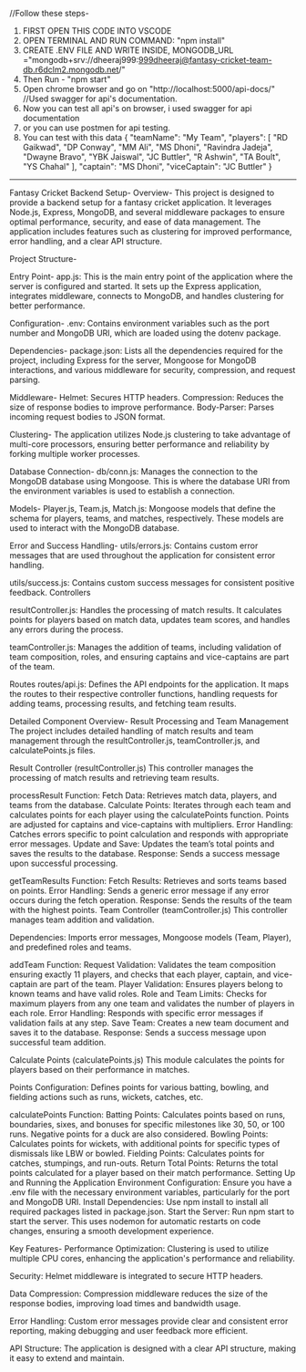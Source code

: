 //Follow these steps-
1. FIRST OPEN THIS CODE INTO VSCODE
2. OPEN TERMINAL AND RUN COMMAND:  "npm install"
3. CREATE .ENV FILE AND WRITE INSIDE, MONGODB_URL ="mongodb+srv://dheeraj999:999dheeraj@fantasy-cricket-team-db.r6dclm2.mongodb.net/"
4. Then Run - "npm start"
5. Open chrome browser and go on "http://localhost:5000/api-docs/"  //Used swagger for api's documentation.
6. Now you can test all api's on browser, i used swagger for api documentation 
7. or you can use postmen for api testing.
8. You can test with this data
   {
  "teamName": "My Team",
  "players": [
  "RD Gaikwad",
  "DP Conway",
  "MM Ali",
  "MS Dhoni",
  "Ravindra Jadeja",
  "Dwayne Bravo",
  "YBK Jaiswal",
  "JC Buttler",
  "R Ashwin",
  "TA Boult",
  "YS Chahal"
  ],
  "captain": "MS Dhoni",
  "viceCaptain": "JC Buttler"
}

******************************************


Fantasy Cricket Backend Setup-
Overview-
This project is designed to provide a backend setup for a fantasy cricket application. It leverages Node.js, Express, MongoDB, and several middleware packages to ensure optimal performance, security, and ease of data management. The application includes features such as clustering for improved performance, error handling, and a clear API structure.

Project Structure-

Entry Point-
app.js: This is the main entry point of the application where the server is configured and started. It sets up the Express application, integrates middleware, connects to MongoDB, and handles clustering for better performance.

Configuration-
.env: Contains environment variables such as the port number and MongoDB URI, which are loaded using the dotenv package.

Dependencies-
package.json: Lists all the dependencies required for the project, including Express for the server, Mongoose for MongoDB interactions, and various middleware for security, compression, and request parsing.

Middleware-
Helmet: Secures HTTP headers.
Compression: Reduces the size of response bodies to improve performance.
Body-Parser: Parses incoming request bodies to JSON format.

Clustering-
The application utilizes Node.js clustering to take advantage of multi-core processors, ensuring better performance and reliability by forking multiple worker processes.

Database Connection-
db/conn.js: Manages the connection to the MongoDB database using Mongoose. This is where the database URI from the environment variables is used to establish a connection.

Models-
Player.js, Team.js, Match.js: Mongoose models that define the schema for players, teams, and matches, respectively. These models are used to interact with the MongoDB database.

Error and Success Handling-
utils/errors.js: Contains custom error messages that are used throughout the application for consistent error handling.

utils/success.js: Contains custom success messages for consistent positive feedback.
Controllers

resultController.js: Handles the processing of match results. It calculates points for players based on match data, updates team scores, and handles any errors during the process.

teamController.js: Manages the addition of teams, including validation of team composition, roles, and ensuring captains and vice-captains are part of the team.

Routes
routes/api.js: Defines the API endpoints for the application. It maps the routes to their respective controller functions, handling requests for adding teams, processing results, and fetching team results.

Detailed Component Overview-
Result Processing and Team Management
The project includes detailed handling of match results and team management through the resultController.js, teamController.js, and calculatePoints.js files.

Result Controller (resultController.js)
This controller manages the processing of match results and retrieving team results.

processResult Function:
Fetch Data: Retrieves match data, players, and teams from the database.
Calculate Points: Iterates through each team and calculates points for each player using the calculatePoints function. Points are adjusted for captains and vice-captains with multipliers.
Error Handling: Catches errors specific to point calculation and responds with appropriate error messages.
Update and Save: Updates the team’s total points and saves the results to the database.
Response: Sends a success message upon successful processing.

getTeamResults Function:
Fetch Results: Retrieves and sorts teams based on points.
Error Handling: Sends a generic error message if any error occurs during the fetch operation.
Response: Sends the results of the team with the highest points.
Team Controller (teamController.js)
This controller manages team addition and validation.

Dependencies: Imports error messages, Mongoose models (Team, Player), and predefined roles and teams.

addTeam Function:
Request Validation: Validates the team composition ensuring exactly 11 players, and checks that each player, captain, and vice-captain are part of the team.
Player Validation: Ensures players belong to known teams and have valid roles.
Role and Team Limits: Checks for maximum players from any one team and validates the number of players in each role.
Error Handling: Responds with specific error messages if validation fails at any step.
Save Team: Creates a new team document and saves it to the database.
Response: Sends a success message upon successful team addition.

Calculate Points (calculatePoints.js)
This module calculates the points for players based on their performance in matches.

Points Configuration: Defines points for various batting, bowling, and fielding actions such as runs, wickets, catches, etc.

calculatePoints Function:
Batting Points: Calculates points based on runs, boundaries, sixes, and bonuses for specific milestones like 30, 50, or 100 runs. Negative points for a duck are also considered.
Bowling Points: Calculates points for wickets, with additional points for specific types of dismissals like LBW or bowled.
Fielding Points: Calculates points for catches, stumpings, and run-outs.
Return Total Points: Returns the total points calculated for a player based on their match performance.
Setting Up and Running the Application
Environment Configuration: Ensure you have a .env file with the necessary environment variables, particularly for the port and MongoDB URI.
Install Dependencies: Use npm install to install all required packages listed in package.json.
Start the Server: Run npm start to start the server. This uses nodemon for automatic restarts on code changes, ensuring a smooth development experience.

Key Features-
Performance Optimization: Clustering is used to utilize multiple CPU cores, enhancing the application's performance and reliability.

Security: Helmet middleware is integrated to secure HTTP headers.

Data Compression: Compression middleware reduces the size of the response bodies, improving load times and bandwidth usage.

Error Handling: Custom error messages provide clear and consistent error reporting, making debugging and user feedback more efficient.

API Structure: The application is designed with a clear API structure, making it easy to extend and maintain.
